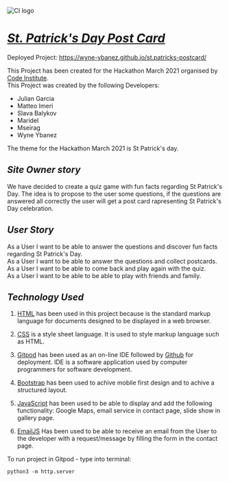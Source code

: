 ![CI logo](https://codeinstitute.s3.amazonaws.com/fullstack/ci_logo_small.png)

# [**_St. Patrick's Day Post Card_**](https://wyne-ybanez.github.io/st.patricks-postcard/)

Deployed Project: https://wyne-ybanez.github.io/st.patricks-postcard/

This Project has been created for the Hackathon March 2021 organised by [Code Institute](https://codeinstitute.net/).  
This Project was created by the following Developers:

- Julian Garcia
- Matteo Imeri
- Slava Balykov
- Maridel
- Mseirag
- Wyne Ybanez

The theme for the Hackathon March 2021 is St Patrick's day.

## **_Site Owner story_**

We have decided to create a quiz game with fun facts regarding St Patrick's Day. The idea is to propose to the user some questions, if the questions are answered all correctly the user will get a post card rapresenting St Patrick's Day celebration.

## **_User Story_**
As a User I want to be able to answer the questions and discover fun facts regarding St Patrick's Day.  
As a User I want to be able to answer the questions and collect postcards.  
As a User I want to be able to come back and play again with the quiz.  
As a User I want to be able to be able to play with friends and family.  


## **_Technology Used_**
1. [HTML](https://en.wikipedia.org/wiki/HTML) has been used in this project because is the standard markup language for documents designed to be displayed in a web browser.

2. [CSS](https://en.wikipedia.org/wiki/CSS)
is a style sheet language. It is used to style markup language such as HTML.

3. [Gitpod](https://gitpod.io/) has been used as an on-line IDE followed by [Github](https://github.com/) for deployment. IDE is a software application used by computer programmers for software development.


5. [Bootstrap](https://getbootstrap.com/) has been used to achive mobile first design and to achive a structured layout. 


7. [JavaScript](https://www.javascript.com/) has been used to be able to display and add the following functionality: Google Maps, email service in contact page, slide show in gallery page.

10. [EmailJS](https://www.emailjs.com/) Has been used to be able to receive an email from the User to the developer with a request/message by filling the form in  the contact page.


To run project in Gitpod - type into terminal: 

`python3 -m http.server`
